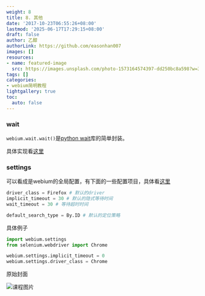```yaml
---
weight: 8
title: 8. 其他
date: '2017-10-23T06:55:26+08:00'
lastmod: '2025-06-17T17:29:15+08:00'
draft: false
author: 乙醇
authorLink: https://github.com/easonhan007
images: []
resources:
- name: featured-image
  src: https://images.unsplash.com/photo-1573164574397-dd250bc8a598?w=300
tags: []
categories:
- webium简明教程
lightgallery: true
toc:
  auto: false
---
```




### wait

```webium.wait.wait()```是[python wait](https://pypi.python.org/pypi/waiting)库的简单封装。

具体实现看[这里](https://github.com/wgnet/webium/blob/ccb09876a201e75f5c5810392d4db7a8708b90cb/webium/wait.py#L7)


### settings

可以看成是webium的全局配置，有下面的一些配置项目，具体看[这里](https://github.com/wgnet/webium/blob/ccb09876a201e75f5c5810392d4db7a8708b90cb/webium/settings.py#L1)

```python
driver_class = Firefox # 默认的driver
implicit_timeout = 30 # 默认的隐式等待时间
wait_timeout = 30 # 等待超时时间

default_search_type = By.ID # 默认的定位策略
```

具体例子

```python
import webium.settings
from selenium.webdriver import Chrome

webium.settings.implicit_timeout = 0
webium.settings.driver_class = Chrome
```





原始封面

![课程图片](https://images.unsplash.com/photo-1573164574397-dd250bc8a598?w=300)

